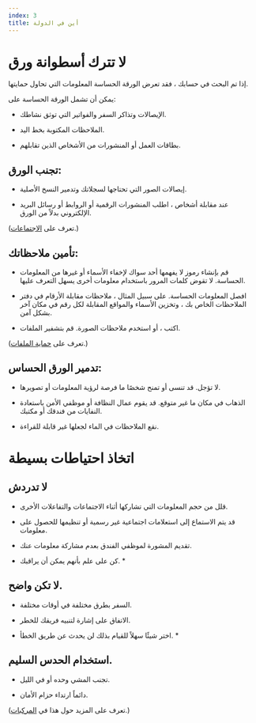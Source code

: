 ```yaml
---
index: 3
title: أين في الدولة
---
```

# لا تترك أسطوانة ورق

إذا تم البحث في حسابك ، فقد تعرض الورقة الحساسة المعلومات التي تحاول حمايتها.

يمكن أن تشمل الورقة الحساسة على:

*   الإيصالات وتذاكر السفر والفواتير التي توثق نشاطك.

*   الملاحظات المكتوبة بخط اليد.

*   بطاقات العمل أو المنشورات من الأشخاص الذين تقابلهم.

## تجنب الورق:

*   إيصالات الصور التي تحتاجها لسجلاتك وتدمير النسخ الأصلية.

*   عند مقابلة أشخاص ، اطلب المنشورات الرقمية أو الروابط أو رسائل البريد الإلكتروني بدلاً من الورق.

(تعرف على [الاجتماعات](umbrella://work/meetings).)

## تأمين ملاحظاتك:

*   قم بإنشاء رموز لا يفهمها أحد سواك لإخفاء الأسماء أو غيرها من المعلومات الحساسة. لا تقوض كلمات المرور باستخدام معلومات أخرى يسهل التعرف عليها.

*   افصل المعلومات الحساسة. على سبيل المثال ، ملاحظات مقابلة الأرقام في دفتر الملاحظات الخاص بك ، وتخزين الأسماء والمواقع المقابلة لكل رقم في مكان آخر بشكل آمن.

*   اكتب ، أو استخدم ملاحظات الصورة. قم بتشفير الملفات.

(تعرف على [حماية الملفات](umbrella://information/protecting-files).)

## تدمير الورق الحساس:

*   لا تؤجل. قد تنسى أو تمنح شخصًا ما فرصة لرؤية المعلومات أو تصويرها.

*   الذهاب في مكان ما غير متوقع. قد يقوم عمال النظافة أو موظفي الأمن باستعادة النفايات من فندقك أو مكتبك.

*   نقع الملاحظات في الماء لجعلها غير قابلة للقراءة.

# اتخاذ احتياطات بسيطة

## لا تدردش

*   قلل من حجم المعلومات التي تشاركها أثناء الاجتماعات والتفاعلات الأخرى.

*   قد يتم الاستماع إلى استعلامات اجتماعية غير رسمية أو تنظيمها للحصول على معلومات.

*   تقديم المشورة لموظفي الفندق بعدم مشاركة معلومات عنك.

* كن على علم بأنهم يمكن أن يراقبك. *

## لا تكن واضح.

*   السفر بطرق مختلفة في أوقات مختلفة.

*   الاتفاق على إشارة لتنبيه فريقك للخطر.

* اختر شيئًا سهلاً للقيام بذلك لن يحدث عن طريق الخطأ. *

## استخدام الحدس السليم.

*   تجنب المشي وحده أو في الليل.

*   دائماً ارتداء حزام الأمان.

(تعرف على المزيد حول هذا في [المركبات](umbrella://travel/vehicles).)